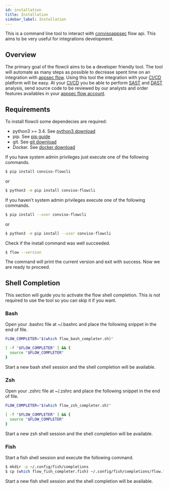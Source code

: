 ```yaml
---
id: installation
title: Installation
sidebar_label: Installation
---
```


This is a command line tool to interact with [convisoappsec] flow api. This aims to be very useful for integrations development.
## Overview
The primary goal of the flowcli aims to be a developer friendly tool. The tool will automate as many steps as possible to decrease spent time on an integration with [appsec flow]. Using this tool the integration with your [CI/CD] platform will be easy. At your [CI/CD] you be able to perform [SAST] and [DAST] analysis, send source code to be reviewed by our analysts and order features availables in your [appsec flow account].

## Requirements
To install flowcli some dependecies are required:
* python3 >= 3.4. See [python3 download]
* pip. See [pip guide]
* git. See [git download]
* Docker. See [docker download]

If you have system admin privileges just execute one of the following commands.
```sh
$ pip install conviso-flowcli
```
or
```sh
$ python3 -m pip install conviso-flowcli
```
If you haven't system admin privileges execute one of the following commands.
```sh
$ pip install --user conviso-flowcli
```
or
```sh
$ python3 -m pip install --user conviso-flowcli
```
Check if the install command was well succeeded.
```sh
$ flow --version
```
The command will print the current version and exit with success. Now we are ready to proceed.


## Shell Completion
This section will guide you to activate the flow shell completion. This is not required to use the tool so you can skip it if you want. 

### Bash
Open your .bashrc file at ~/.bashrc and place the following snippet in the end of file.
```sh
FLOW_COMPLETER="$(which flow_bash_completer.sh)"

[ -f "$FLOW_COMPLETER" ] && {
  source "$FLOW_COMPLETER"
}
```
Start a new bash shell session and the shell completion will be available.

### Zsh
Open your .zshrc file at ~/.zshrc and place the following snippet in the end of file.
```sh
FLOW_COMPLETER="$(which flow_zsh_completer.sh)"

[ -f "$FLOW_COMPLETER" ] && {
  source "$FLOW_COMPLETER"
}
```
Start a new zsh shell session and the shell completion will be available.

### Fish
Start a fish shell session and execute the following command.
```sh
$ mkdir -p ~/.config/fish/completions
$ cp (which flow_fish_completer.fish) ~/.config/fish/completions/flow.fish
```
Start a new fish shell session and the shell completion will be available.

[python3 download]: <https://www.python.org/downloads/>
[git download]: <https://git-scm.com/downloads>
[pip guide]: <https://packaging.python.org/tutorials/installing-packages/#installing-from-pypi>
[docker download]: <https://docs.docker.com/engine/install/>
[bash]: <https://www.gnu.org/software/bash/>
[zsh]: <https://www.zsh.org/>
[fish]: <https://fishshell.com/>
[convisoappsec]: <https://convisoappsec.com/>
[generating api key]: <https://appsecflow.helpy.io/>
[generating project code]: <https://appsecflow.helpy.io/>
[appsec flow]: <https://appsecflow.helpy.io/>
[CI/CD]: <https://en.wikipedia.org/wiki/CI/CD>
[SAST]: <https://blog.convisoappsec.com/en/code-review-and-sast-whats-the-difference/>
[DAST]: <https://blog.convisoappsec.com/en/code-review-and-sast-whats-the-difference/>
[creating project]: <https://appsecflow.helpy.io/>
[appsec flow account]: <https://appsecflow.helpy.io/>
[Flow AppSec]: <https://app.conviso.com.br/>